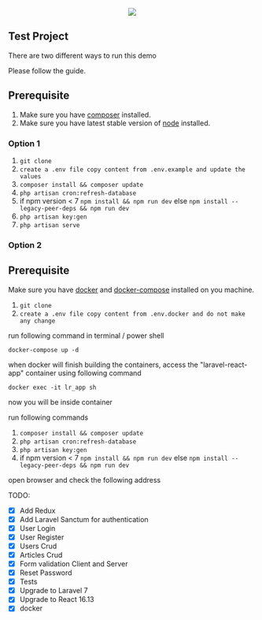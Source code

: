 <p align="center"><img src="https://laravel.com/assets/img/components/logo-laravel.svg"></p>

## Test Project

There are two different ways to run this demo

Please follow the guide.

## Prerequisite

1. Make sure you have [composer](https://getcomposer.org/download/) installed.
2. Make sure you have latest stable version of [node](https://nodejs.org/en/download/) installed.

### Option 1

1. `git clone`
2. `create a .env file copy content from .env.example and update the values`
3. `composer install && composer update`
4. `php artisan cron:refresh-database`
5. if npm version < 7 `npm install && npm run dev` else `npm install --legacy-peer-deps && npm run dev`
6. `php artisan key:gen`
7. `php artisan serve`

### Option 2

## Prerequisite

Make sure you have [docker](https://docs.docker.com/install/) and [docker-compose](https://docs.docker.com/compose/install/) installed on you machine.

1. `git clone`
2. `create a .env file copy content from .env.docker and do not make any change`

run following command in terminal / power shell

```
docker-compose up -d
```

when docker will finish building the containers, access the "laravel-react-app" container using following command

`docker exec -it lr_app sh`

now you will be inside container

run following commands

1. `composer install && composer update`
2. `php artisan cron:refresh-database`
3. `php artisan key:gen`
4. if npm version < 7 `npm install && npm run dev` else `npm install --legacy-peer-deps && npm run dev`

open browser and check the following address

TODO:

- [x] Add Redux
- [x] Add Laravel Sanctum for authentication
- [x] User Login
- [x] User Register
- [x] Users Crud
- [x] Articles Crud
- [x] Form validation Client and Server
- [x] Reset Password
- [x] Tests
- [x] Upgrade to Laravel 7
- [x] Upgrade to React 16.13
- [x] docker
